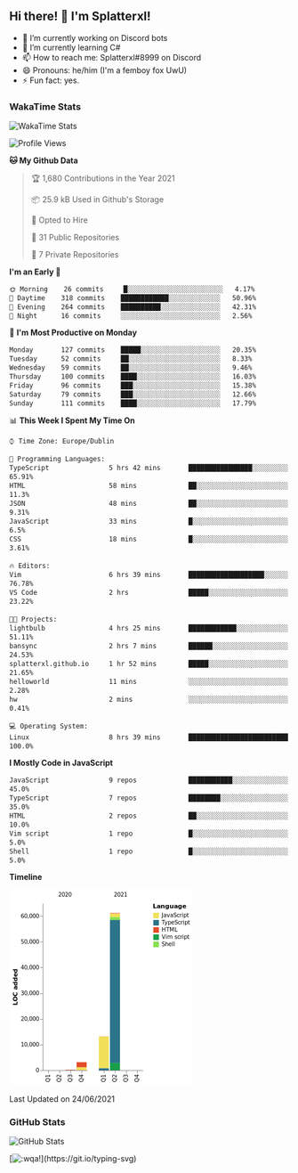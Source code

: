 ## Hi there! 👋 I'm Splatterxl!

- 🔭 I’m currently working on Discord bots
- 🌱 I’m currently learning C#
- 📫 How to reach me: Splatterxl#8999 on Discord
- 😄 Pronouns: he/him (I'm a femboy fox UwU)
- ⚡ Fun fact: yes.

### WakaTime Stats
![WakaTime Stats](https://wakatime.com/share/@Splatterxl/3171b454-6d7f-4cf9-91d7-768613f3b8c2.svg)
<!--START_SECTION:waka-->
![Profile Views](http://img.shields.io/badge/Profile%20Views-19-blue)

**🐱 My Github Data** 

> 🏆 1,680 Contributions in the Year 2021
 > 
> 📦 25.9 kB Used in Github's Storage 
 > 
> 💼 Opted to Hire
 > 
> 📜 31 Public Repositories 
 > 
> 🔑 7 Private Repositories  
 > 
**I'm an Early 🐤** 

```text
🌞 Morning    26 commits     █░░░░░░░░░░░░░░░░░░░░░░░░   4.17% 
🌆 Daytime    318 commits    ████████████░░░░░░░░░░░░░   50.96% 
🌃 Evening    264 commits    ██████████░░░░░░░░░░░░░░░   42.31% 
🌙 Night      16 commits     ░░░░░░░░░░░░░░░░░░░░░░░░░   2.56%

```
📅 **I'm Most Productive on Monday** 

```text
Monday       127 commits    █████░░░░░░░░░░░░░░░░░░░░   20.35% 
Tuesday      52 commits     ██░░░░░░░░░░░░░░░░░░░░░░░   8.33% 
Wednesday    59 commits     ██░░░░░░░░░░░░░░░░░░░░░░░   9.46% 
Thursday     100 commits    ████░░░░░░░░░░░░░░░░░░░░░   16.03% 
Friday       96 commits     ███░░░░░░░░░░░░░░░░░░░░░░   15.38% 
Saturday     79 commits     ███░░░░░░░░░░░░░░░░░░░░░░   12.66% 
Sunday       111 commits    ████░░░░░░░░░░░░░░░░░░░░░   17.79%

```


📊 **This Week I Spent My Time On** 

```text
⌚︎ Time Zone: Europe/Dublin

💬 Programming Languages: 
TypeScript               5 hrs 42 mins       ████████████████░░░░░░░░░   65.91% 
HTML                     58 mins             ██░░░░░░░░░░░░░░░░░░░░░░░   11.3% 
JSON                     48 mins             ██░░░░░░░░░░░░░░░░░░░░░░░   9.31% 
JavaScript               33 mins             █░░░░░░░░░░░░░░░░░░░░░░░░   6.5% 
CSS                      18 mins             █░░░░░░░░░░░░░░░░░░░░░░░░   3.61%

🔥 Editors: 
Vim                      6 hrs 39 mins       ███████████████████░░░░░░   76.78% 
VS Code                  2 hrs               █████░░░░░░░░░░░░░░░░░░░░   23.22%

🐱‍💻 Projects: 
lightbulb                4 hrs 25 mins       ████████████░░░░░░░░░░░░░   51.11% 
bansync                  2 hrs 7 mins        ██████░░░░░░░░░░░░░░░░░░░   24.53% 
splatterxl.github.io     1 hr 52 mins        █████░░░░░░░░░░░░░░░░░░░░   21.65% 
helloworld               11 mins             ░░░░░░░░░░░░░░░░░░░░░░░░░   2.28% 
hw                       2 mins              ░░░░░░░░░░░░░░░░░░░░░░░░░   0.41%

💻 Operating System: 
Linux                    8 hrs 39 mins       █████████████████████████   100.0%

```

**I Mostly Code in JavaScript** 

```text
JavaScript               9 repos             ███████████░░░░░░░░░░░░░░   45.0% 
TypeScript               7 repos             ████████░░░░░░░░░░░░░░░░░   35.0% 
HTML                     2 repos             ██░░░░░░░░░░░░░░░░░░░░░░░   10.0% 
Vim script               1 repo              █░░░░░░░░░░░░░░░░░░░░░░░░   5.0% 
Shell                    1 repo              █░░░░░░░░░░░░░░░░░░░░░░░░   5.0%

```


**Timeline**

![Chart not found](https://raw.githubusercontent.com/nearlySplat/nearlySplat/master/charts/bar_graph.png) 


 Last Updated on 24/06/2021
<!--END_SECTION:waka-->


### GitHub Stats
![GitHub Stats](https://github-readme-stats.vercel.app/api?username=nearlySplat&count_private=true&show_icons=true&theme=dark)

[![:wqa!](https://readme-typing-svg.herokuapp.com?font=Fira+Code&color=000000&center=true&vCenter=true&lines=%3Awqa!)](https://git.io/typing-svg)
